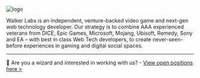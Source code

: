 ![logo](https://drive.google.com/uc?id=1eP1k-jGEdiMjGmEZHpBd3b6VWONND27n)

Walker Labs is an independent, venture-backed video game and next-gen web technology developer. Our strategy is to combine AAA experienced veterans from DICE, Epic Games, Microsoft, Mojang, Ubisoft, Remedy, Sony and EA – with best in class Web Tech developers, to create never-seen-before experiences in gaming and digital social spaces.

-----------

🧙 Are you a wizard and interested in working with us? - [View open positions here >](https://walkerlabs.com/careers/)
